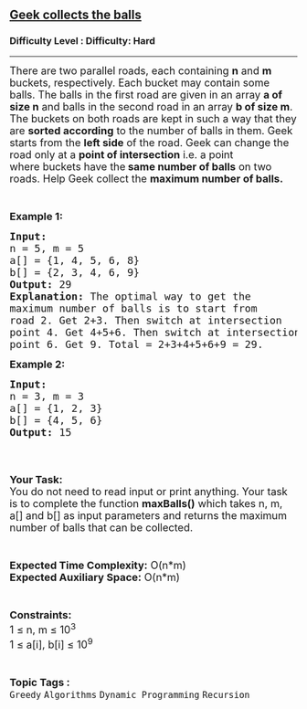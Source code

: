 <h2><a href="https://www.geeksforgeeks.org/problems/geek-collects-the-balls5515/1?page=1&status=attempted&sortBy=submissions">Geek collects the balls</a></h2><h3>Difficulty Level : Difficulty: Hard</h3><hr><div class="problems_problem_content__Xm_eO"><p><span style="font-size: 18px;">There are two parallel roads, each containing <strong>n</strong> and <strong>m</strong> buckets, respectively. Each bucket may contain some balls. The balls in the first road are given in an array <strong>a of size n</strong>&nbsp;and balls in the second road in an array <strong>b&nbsp;</strong></span><strong style="font-size: 18px;">of size m</strong><span style="font-size: 18px;">. The buckets on both roads are kept in such a way that they are </span><strong style="font-size: 18px;">sorted according</strong><span style="font-size: 18px;"> to the number of balls in them. Geek starts from the </span><strong style="font-size: 18px;">left side</strong><span style="font-size: 18px;"> of the road. Geek&nbsp;can change the road only at a </span><strong style="font-size: 18px;">point of intersection</strong><span style="font-size: 18px;"> i.e.&nbsp;a point where&nbsp;buckets have&nbsp;the</span><strong style="font-size: 18px;"> same number of balls</strong><span style="font-size: 18px;"> on&nbsp;two roads. Help Geek&nbsp;collect the </span><strong style="font-size: 18px;">maximum number of balls.</strong></p>
<p>&nbsp;</p>
<p><strong><span style="font-size: 18px;">Example 1:</span></strong></p>
<pre><span style="font-size: 18px;"><strong>Input:</strong> 
n = 5, m = 5
a[] = {1, 4, 5, 6, 8}
b[] = {2, 3, 4, 6, 9}
<strong>Output:</strong> 29
<strong>Explanation:</strong> The optimal way to get the 
maximum number of balls is to start from 
road 2. Get 2+3. Then switch at intersection 
point 4. Get 4+5+6. Then switch at intersection
point 6. Get 9. Total = 2+3+4+5+6+9 = 29.</span></pre>
<p><strong><span style="font-size: 18px;">Example 2:</span></strong></p>
<pre><span style="font-size: 18px;"><strong>Input:
</strong>n = 3, m = 3
a[] = {1, 2, 3}
b[] = {4, 5, 6}
<strong>Output:&nbsp;</strong>15</span>
</pre>
<p>&nbsp;</p>
<p><br><span style="font-size: 18px;"><strong>Your Task:</strong><br>You do not need to read input or print anything. Your task is to complete the function <strong>maxBalls()</strong> which takes n, m, a[] and b[] as input parameters and returns the maximum number of balls that can be collected.</span></p>
<p>&nbsp;</p>
<p><span style="font-size: 18px;"><strong>Expected Time Complexity:</strong> O(n*m)<br><strong>Expected Auxiliary Space:</strong> O(n*m)</span></p>
<p>&nbsp;</p>
<p><span style="font-size: 18px;"><strong>Constraints:</strong><br>1 ≤ n, m ≤ 10<sup>3</sup><br>1 ≤ a[i], b[i] ≤ 10<sup>9</sup>&nbsp;&nbsp;</span></p></div><br><p><span style=font-size:18px><strong>Topic Tags : </strong><br><code>Greedy</code>&nbsp;<code>Algorithms</code>&nbsp;<code>Dynamic Programming</code>&nbsp;<code>Recursion</code>&nbsp;